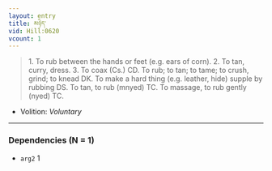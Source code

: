 ```yaml
---
layout: entry
title: མཉེད་
vid: Hill:0620
vcount: 1
---
```

> 1\. To rub between the hands or feet (e\.g\. ears of corn)\. 2\. To tan, curry, dress\. 3\. To coax (Cs\.) CD\. To rub; to tan; to tame; to crush, grind; to knead DK\. To make a hard thing (e\.g\. leather, hide) supple by rubbing DS\. To tan, to rub (mnyed) TC\. To massage, to rub gently (nyed) TC\.

* Volition: _Voluntary_

---

### Dependencies (N = 1)
* `arg2` 1
